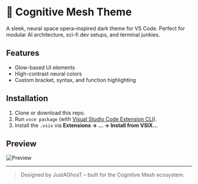 
# 🧠 Cognitive Mesh Theme

A sleek, neural space opera–inspired dark theme for VS Code. Perfect for modular AI architecture, sci-fi dev setups, and terminal junkies.

## Features
- Glow-based UI elements
- High-contrast neural colors
- Custom bracket, syntax, and function highlighting

## Installation
1. Clone or download this repo.
2. Run `vsce package` (with [Visual Studio Code Extension CLI](https://code.visualstudio.com/api/working-with-extensions/publishing-extension)).
3. Install the `.vsix` via **Extensions → ... → Install from VSIX...**

## Preview
![Preview](https://via.placeholder.com/800x400?text=Preview+Coming+Soon)

---

> Designed by JustAGhosT – built for the Cognitive Mesh ecosystem.
